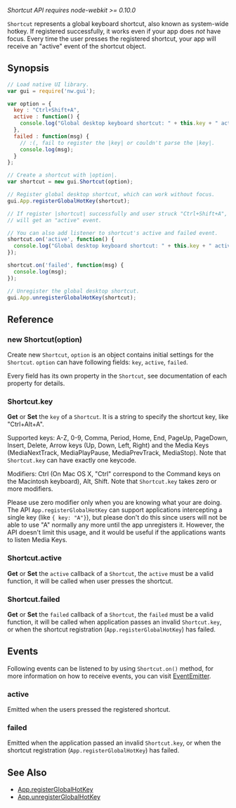 _Shortcut API requires node-webkit >= 0.10.0_

`Shortcut` represents a global keyboard shortcut, also known as system-wide hotkey. If registered successfully, it works even if your app does *not* have focus. Every time the user presses the registered shortcut, your app will receive an "active" event of the shortcut object.

## Synopsis

```js
// Load native UI library.
var gui = require('nw.gui');

var option = {
  key : "Ctrl+Shift+A",
  active : function() {
    console.log("Global desktop keyboard shortcut: " + this.key + " active."); 
  },
  failed : function(msg) {
    // :(, fail to register the |key| or couldn't parse the |key|.
    console.log(msg);
  }
};

// Create a shortcut with |option|.
var shortcut = new gui.Shortcut(option);

// Register global desktop shortcut, which can work without focus.
gui.App.registerGlobalHotKey(shortcut);

// If register |shortcut| successfully and user struck "Ctrl+Shift+A", |shortcut|
// will get an "active" event.

// You can also add listener to shortcut's active and failed event.
shortcut.on('active', function() {
  console.log("Global desktop keyboard shortcut: " + this.key + " active."); 
});

shortcut.on('failed', function(msg) {
  console.log(msg);
});

// Unregister the global desktop shortcut.
gui.App.unregisterGlobalHotKey(shortcut);
```

## Reference

### new Shortcut(option)

Create new `Shortcut`, `option` is an object contains initial settings for the `Shortcut`. `option` can have following fields: `key`, `active`, `failed`.

Every field has its own property in the `Shortcut`, see documentation of each property for details.

### Shortcut.key

**Get** or **Set** the `key` of a `Shortcut`. It is a string to specify the shortcut key, like "Ctrl+Alt+A".

Supported keys: A-Z, 0-9, Comma, Period, Home, End, PageUp, PageDown, Insert, Delete, Arrow keys (Up, Down, Left, Right) and the Media Keys (MediaNextTrack, MediaPlayPause, MediaPrevTrack, MediaStop). Note that `Shortcut.key` can have exactly one keycode.

Modifiers: Ctrl (On Mac OS X, "Ctrl" correspond to the Command keys on the Macintosh keyboard), Alt, Shift. Note that `Shortcut.key` takes zero or more modifiers. 

Please use zero modifier only when you are knowing what your are doing. The API `App.registerGlobalHotKey` can support applications intercepting a single key (like `{ key: "A"}`), but please don't do this since users will not be able to use "A" normally any more until the app unregisters it. However, the API doesn't limit this usage, and it would be useful if the applications wants to listen Media Keys.

### Shortcut.active

**Get** or **Set** the `active` callback of a `Shortcut`, the `active` must be a valid function, it will be called when user presses the shortcut.

### Shortcut.failed

**Get** or **Set** the `failed` callback of a `Shortcut`, the `failed` must be a valid function, it will be called when application passes an invalid `Shortcut.key`, or when the shortcut registration (`App.registerGlobalHotKey`) has failed.

## Events
Following events can be listened to by using `Shortcut.on()` method, for more information on how to receive events, you can visit [EventEmitter](http://nodejs.org/api/events.html#events_class_events_eventemitter).

### active

Emitted when the users pressed the registered shortcut.

### failed

Emitted when the application passed an invalid `Shortcut.key`, or when the shortcut registration (`App.registerGlobalHotKey`) has failed.

## See Also

* [App.registerGlobalHotKey](App#registerglobalhotkeyshortcut)
* [App.unregisterGlobalHotKey](App#unregisterglobalhotkeyshortcut)